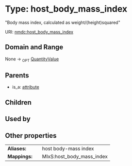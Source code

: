 
# Type: host_body_mass_index


"Body mass index, calculated as weight/(height)squared"

URI: [nmdc:host_body_mass_index](https://microbiomedata/meta/host_body_mass_index)


## Domain and Range

None ->  <sub>OPT</sub> [QuantityValue](QuantityValue.md)

## Parents

 *  is_a: [attribute](attribute.md)

## Children


## Used by


## Other properties

|  |  |  |
| --- | --- | --- |
| **Aliases:** | | host body-mass index |
| **Mappings:** | | MIxS:host_body_mass_index |

